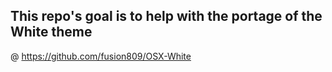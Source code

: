## This repo's goal is to help with the portage of the White theme
@ https://github.com/fusion809/OSX-White

